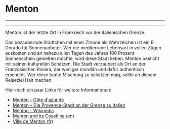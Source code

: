 # Menton

<article-image src="menton.jpg" alt="Menton" float-center></article-image>

<google-map name="menton-map" width=640 height="480" float-center></google-map>

---

---

Menton ist der letzte Ort in Frankreich vor der italienischen Grenze.

Das bezaubernde Städtchen mit einer Zitrone als Wahrzeichen ist ein El Dorado für Sonnenanbeter. Wer die mediterrane Lebensart in vollen Zügen auskosten und an nahezu allen Tagen des Jahres 100 Prozent Sonnenschein genießen möchte, wird diese Stadt lieben. Menton besticht mit seinen kulturellen Schätzen. Die Stadt verzaubert als Ort an der Französischen Riviera, der weniger mondän und dafür authentisch erscheint. Wer diese bunte Mischung zu schätzen mag, sollte an diesem Reiseziel Halt machen.

Hier noch ein paar Links für weitere Informationen:
- [Menton - Côte d'azur.de](https://www.cotedazur.de/menton.html)
- [Menton – Die Provence-Stadt an der Grenze zu Italien](https://www.provence-info.de/staedte/menton/)
- [Menton - Wikipedia](https://de.wikipedia.org/wiki/Menton)
- [Menton and its Coastline (en)](https://www.menton-riviera-merveilles.co.uk/menton-and-its-coastline/)
- [Ville de Menton (fr)](https://www.menton.fr/)


<article-image src="castelroc.jpg" alt="Menton" float-right ></article-image>



